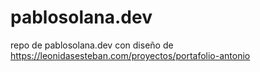 # pablosolana.dev
repo de pablosolana.dev con diseño de https://leonidasesteban.com/proyectos/portafolio-antonio
